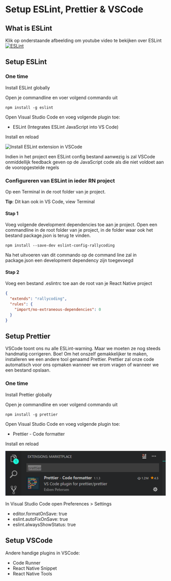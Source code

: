 # Setup ESLint, Prettier & VSCode

## What is ESLint

Klik op onderstaande afbeelding om youtube video te bekijken over ESLint
[![ESLint](https://img.youtube.com/vi/aWFwJVjfDlE/0.jpg)](https://www.youtube.com/watch?v=aWFwJVjfDlE)

## Setup ESLint

### One time

Install ESLint globally

Open je commandline en voer volgend commando uit

```
npm install -g eslint
```

Open Visual Studio Code en voeg volgende plugin toe:

- ESLint (Integrates ESLint JavaScript into VS Code)

Install en reload

![Install ESLint extension in VSCode](https://github.com/vives-reactnative/setup-vscode-eslint/blob/rallycodingconfig/images/eslintextension.gif "Install ESLint extension in VSCode")

Indien in het project een ESLint config bestand aanwezig is zal VSCode onmiddellijk feedback geven op de JavaScript code als die niet voldoet aan de vooropgestelde regels

### Configureren van ESLint in ieder RN project

Op een Terminal in de root folder van je project.

**Tip**: Dit kan ook in VS Code, view Terminal

#### Stap 1

Voeg volgende development dependencies toe aan je project. Open een commandline in de root folder van je project, in de folder waar ook het bestand package.json is terug te vinden.

```
npm install --save-dev eslint-config-rallycoding
```

Na het uitvoeren van dit commando op de command line zal in package.json een development dependency zijn toegevoegd

#### Stap 2

Voeg een bestand .eslintrc toe aan de root van je React Native project

```json
{
  "extends": "rallycoding",
  "rules": {
    "import/no-extraneous-dependencies": 0
  }
}
```

## Setup Prettier

VSCode toont ons nu alle ESLint-warning. Maar we moeten ze nog steeds handmatig corrigeren. Boe! Om het onszelf gemakkelijker te maken, installeren we een andere tool genaamd Prettier. Prettier zal onze code automatisch voor ons opmaken wanneer we erom vragen of wanneer we een bestand opslaan.

### One time

Install Prettier globally

Open je commandline en voer volgend commando uit

```
npm install -g prettier
```

Open Visual Studio Code en voeg volgende plugin toe:

- Prettier - Code formatter

Install en reload

![Install Prettier extension in VSCode](https://github.com/vives-reactnative/setup-vscode-eslint/blob/rallycodingconfig/images/prettier.png "Install Prettier extension in VSCode")

In Visual Studio Code open Preferences > Settings

- editor.formatOnSave: true
- eslint.autoFixOnSave: true
- eslint.alwaysShowStatus: true

## Setup VSCode

Andere handige plugins in VSCode:

- Code Runner
- React Native Snippet
- React Native Tools
